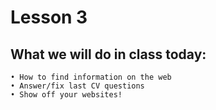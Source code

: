 # Lesson 3

## What we will do in class today:
```
• How to find information on the web
• Answer/fix last CV questions
• Show off your websites!
```
